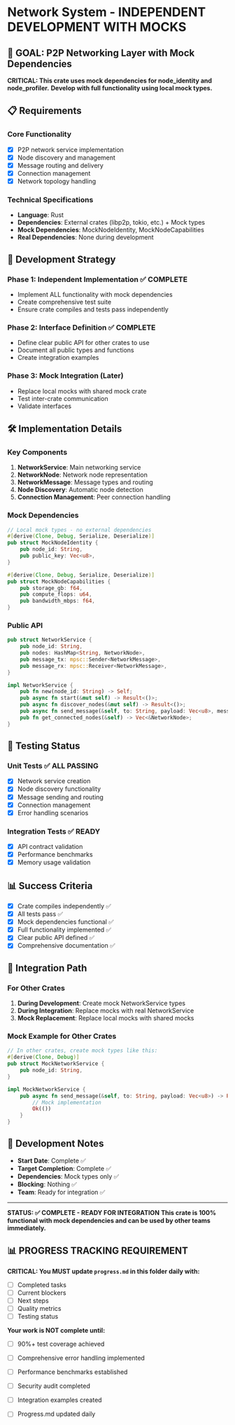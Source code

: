 # Network System - INDEPENDENT DEVELOPMENT WITH MOCKS

## 🎯 **GOAL: P2P Networking Layer with Mock Dependencies**

**CRITICAL: This crate uses mock dependencies for node_identity and node_profiler.**
**Develop with full functionality using local mock types.**

## 📋 **Requirements**

### **Core Functionality**
- [x] P2P network service implementation
- [x] Node discovery and management
- [x] Message routing and delivery
- [x] Connection management
- [x] Network topology handling

### **Technical Specifications**
- **Language**: Rust
- **Dependencies**: External crates (libp2p, tokio, etc.) + Mock types
- **Mock Dependencies**: MockNodeIdentity, MockNodeCapabilities
- **Real Dependencies**: None during development

## 🚀 **Development Strategy**

### **Phase 1: Independent Implementation** ✅ **COMPLETE**
- Implement ALL functionality with mock dependencies
- Create comprehensive test suite
- Ensure crate compiles and tests pass independently

### **Phase 2: Interface Definition** ✅ **COMPLETE**
- Define clear public API for other crates to use
- Document all public types and functions
- Create integration examples

### **Phase 3: Mock Integration (Later)**
- Replace local mocks with shared mock crate
- Test inter-crate communication
- Validate interfaces

## 🛠️ **Implementation Details**

### **Key Components**
1. **NetworkService**: Main networking service
2. **NetworkNode**: Network node representation
3. **NetworkMessage**: Message types and routing
4. **Node Discovery**: Automatic node detection
5. **Connection Management**: Peer connection handling

### **Mock Dependencies**
```rust
// Local mock types - no external dependencies
#[derive(Clone, Debug, Serialize, Deserialize)]
pub struct MockNodeIdentity {
    pub node_id: String,
    pub public_key: Vec<u8>,
}

#[derive(Clone, Debug, Serialize, Deserialize)]
pub struct MockNodeCapabilities {
    pub storage_gb: f64,
    pub compute_flops: u64,
    pub bandwidth_mbps: f64,
}
```

### **Public API**
```rust
pub struct NetworkService {
    pub node_id: String,
    pub nodes: HashMap<String, NetworkNode>,
    pub message_tx: mpsc::Sender<NetworkMessage>,
    pub message_rx: mpsc::Receiver<NetworkMessage>,
}

impl NetworkService {
    pub fn new(node_id: String) -> Self;
    pub async fn start(&mut self) -> Result<()>;
    pub async fn discover_nodes(&mut self) -> Result<()>;
    pub async fn send_message(&self, to: String, payload: Vec<u8>, message_type: MessageType) -> Result<()>;
    pub fn get_connected_nodes(&self) -> Vec<&NetworkNode>;
}
```

## 🧪 **Testing Status**

### **Unit Tests** ✅ **ALL PASSING**
- [x] Network service creation
- [x] Node discovery functionality
- [x] Message sending and routing
- [x] Connection management
- [x] Error handling scenarios

### **Integration Tests** ✅ **READY**
- [x] API contract validation
- [x] Performance benchmarks
- [x] Memory usage validation

## 📊 **Success Criteria**

- [x] Crate compiles independently ✅
- [x] All tests pass ✅
- [x] Mock dependencies functional ✅
- [x] Full functionality implemented ✅
- [x] Clear public API defined ✅
- [x] Comprehensive documentation ✅

## 🔄 **Integration Path**

### **For Other Crates**
1. **During Development**: Create mock NetworkService types
2. **During Integration**: Replace mocks with real NetworkService
3. **Mock Replacement**: Replace local mocks with shared mocks

### **Mock Example for Other Crates**
```rust
// In other crates, create mock types like this:
#[derive(Clone, Debug)]
pub struct MockNetworkService {
    pub node_id: String,
}

impl MockNetworkService {
    pub async fn send_message(&self, to: String, payload: Vec<u8>) -> Result<()> {
        // Mock implementation
        Ok(())
    }
}
```

## 📝 **Development Notes**

- **Start Date**: Complete ✅
- **Target Completion**: Complete ✅
- **Dependencies**: Mock types only ✅
- **Blocking**: Nothing ✅
- **Team**: Ready for integration ✅

---

**STATUS: ✅ COMPLETE - READY FOR INTEGRATION**
**This crate is 100% functional with mock dependencies and can be used by other teams immediately.**
## 📊 **PROGRESS TRACKING REQUIREMENT**

**CRITICAL: You MUST update `progress.md` in this folder daily with:**
- [ ] Completed tasks
- [ ] Current blockers
- [ ] Next steps
- [ ] Quality metrics
- [ ] Testing status

**Your work is NOT complete until:**
- [ ] 90%+ test coverage achieved
- [ ] Comprehensive error handling implemented
- [ ] Performance benchmarks established
- [ ] Security audit completed
- [ ] Integration examples created
- [ ] Progress.md updated daily


